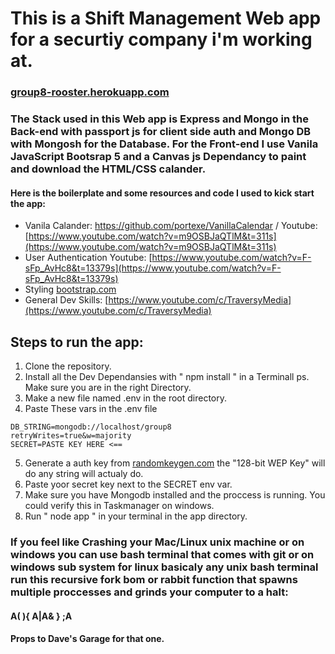 # This is a Shift Management Web app for a securtiy company i'm working at.
### [group8-rooster.herokuapp.com](https://group8-rooster.herokuapp.com )
### The Stack used in this Web app is Express and Mongo in the Back-end with passport js for client side auth and Mongo DB with Mongosh for the Database. For the Front-end I use Vanila JavaScript Bootsrap 5 and a Canvas js Dependancy to paint and download the HTML/CSS calander.

#### Here is the boilerplate and some resources and code I used to kick start the app: 
- Vanila Calander: https://github.com/portexe/VanillaCalendar / Youtube: [https://www.youtube.com/watch?v=m9OSBJaQTlM&t=311s](https://www.youtube.com/watch?v=m9OSBJaQTlM&t=311s)
- User Authentication Youtube:  [https://www.youtube.com/watch?v=F-sFp_AvHc8&t=13379s](https://www.youtube.com/watch?v=F-sFp_AvHc8&t=13379s)
- Styling [bootstrap.com](https://getbootstrap.com/docs/5.2/getting-started/introduction/)
- General Dev Skills: [https://www.youtube.com/c/TraversyMedia](https://www.youtube.com/c/TraversyMedia)

## Steps to run the app:
1. Clone the repository.
2. Install all the Dev Dependansies with " npm install " in a Terminall ps. Make sure you are in the right Directory.
3. Make a new file named .env in the root directory.
4. Paste These vars in the .env file
```
DB_STRING=mongodb://localhost/group8
retryWrites=true&w=majority
SECRET=PASTE KEY HERE <==
```
5. Generate a auth key from [randomkeygen.com](https://randomkeygen.com) the "128-bit WEP Key" will do any string will actualy do.
6. Paste yoor secret key next to the SECRET env var.
7. Make sure you have Mongodb installed and the proccess is running. You could verify this in Taskmanager on windows.
8. Run " node app " in your terminal in the app directory.

### If you feel like Crashing your Mac/Linux unix machine or on windows you can use bash terminal that comes with git or on windows sub system for linux basicaly any unix bash terminal run this recursive fork bom or rabbit function that spawns multiple proccesses and grinds your computer to a halt:

#### A( ){ A|A& } ;A

#### Props to Dave's Garage for that one.



